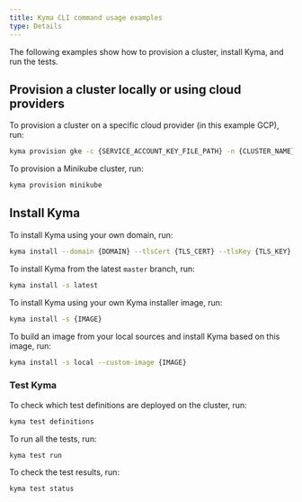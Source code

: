 ```yaml
---
title: Kyma CLI command usage examples
type: Details
---
```


The following examples show how to provision a cluster, install Kyma, and run the tests.

## Provision a cluster locally or using cloud providers

To provision a cluster on a specific cloud provider (in this example GCP), run:

```bash
kyma provision gke -c {SERVICE_ACCOUNT_KEY_FILE_PATH} -n {CLUSTER_NAME} -p {GCP_PROJECT} 
```

To provision a Minikube cluster, run:

```bash
kyma provision minikube
```

## Install Kyma

To install Kyma using your own domain, run:

```bash
kyma install --domain {DOMAIN} --tlsCert {TLS_CERT} --tlsKey {TLS_KEY}
```

To install Kyma from the latest `master` branch, run:

```bash
kyma install -s latest
```

To install Kyma using your own Kyma installer image, run:

```bash
kyma install -s {IMAGE}
```

To build an image from your local sources and install Kyma based on this image, run:

```bash
kyma install -s local --custom-image {IMAGE}
```

### Test Kyma

To check which test definitions are deployed on the cluster, run:

```bash
kyma test definitions
```

To run all the tests, run:

```bash
kyma test run
```

To check the test results, run:

```bash
kyma test status
```
